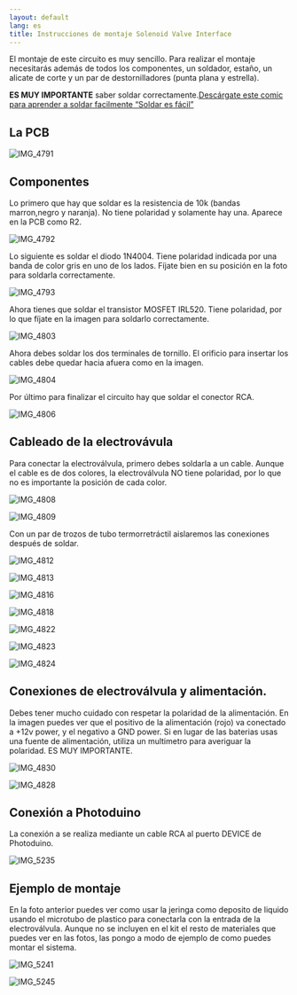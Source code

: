 ```yaml
---
layout: default
lang: es
title: Instrucciones de montaje Solenoid Valve Interface
---
```

El montaje de este circuito es muy sencillo. Para realizar el montaje necesitarás además de todos los componentes, un soldador, estaño, un alicate de corte y un par de destornilladores (punta plana y estrella).

**ES MUY IMPORTANTE** saber soldar correctamente.[Descárgate este comic para aprender a soldar facilmente “Soldar es fácil”](https://kalanda.github.io/photoduino/assets/pdf/FullSolderComic_ES.pdf)

## La PCB

![](../../../../../assets/images/IMG_4791.jpg "IMG_4791")

## Componentes

Lo primero que hay que soldar es la resistencia de 10k (bandas marron,negro y naranja). No tiene polaridad y solamente hay una. Aparece en la PCB como R2.

![](../../../../../assets/images/IMG_4792.jpg "IMG_4792")

Lo siguiente es soldar el diodo 1N4004. Tiene polaridad indicada por una banda de color gris en uno de los lados. Fíjate bien en su posición en la foto para soldarla correctamente.

![](../../../../../assets/images/IMG_4793.jpg "IMG_4793")

Ahora tienes que soldar el transistor MOSFET IRL520. Tiene polaridad, por lo que fíjate en la imagen para soldarlo correctamente.

![](../../../../../assets/images/IMG_4803.jpg "IMG_4803")

Ahora debes soldar los dos terminales de tornillo. El orificio para insertar los cables debe quedar hacia afuera como en la imagen.

![](../../../../../assets/images/IMG_4804.jpg "IMG_4804")

Por último para finalizar el circuito hay que soldar el conector RCA.

![](../../../../../assets/images/IMG_48061.jpg "IMG_4806")

## Cableado de la electrovávula

Para conectar la electroválvula, primero debes soldarla a un cable. Aunque el cable es de dos colores, la electroválvula NO tiene polaridad, por lo que no es importante la posición de cada color.

![](../../../../../assets/images/IMG_4808.jpg "IMG_4808")

![](../../../../../assets/images/IMG_4809.jpg "IMG_4809")

Con un par de trozos de tubo termorretráctil aislaremos las conexiones después de soldar.

![](../../../../../assets/images/IMG_4812.jpg "IMG_4812")

![](../../../../../assets/images/IMG_4813.jpg "IMG_4813")

![](../../../../../assets/images/IMG_4816.jpg "IMG_4816")

![](../../../../../assets/images/IMG_4818.jpg "IMG_4818")

![](../../../../../assets/images/IMG_4822.jpg "IMG_4822")

![](../../../../../assets/images/IMG_4823.jpg "IMG_4823")

![](../../../../../assets/images/IMG_4824.jpg "IMG_4824")

## Conexiones de electroválvula y alimentación.

Debes tener mucho cuidado con respetar la polaridad de la alimentación. En la imagen puedes ver que el positivo de la alimentación (rojo) va conectado a +12v power, y el negativo a GND power. Si en lugar de las baterias usas una fuente de alimentación, utiliza un multimetro para averiguar la polaridad. ES MUY IMPORTANTE.

![](../../../../../assets/images/IMG_48301.jpg "IMG_4830")

![](../../../../../assets/images/IMG_48281.jpg "IMG_4828")

## Conexión a Photoduino

La conexión a se realiza mediante un cable RCA al puerto DEVICE de Photoduino.

![](../../../../../assets/images/IMG_52351.jpg "IMG_5235")

## Ejemplo de montaje

En la foto anterior puedes ver como usar la jeringa como deposito de liquido usando el microtubo de plastico para conectarla con la entrada de la electroválvula. Aunque no se incluyen en el kit el resto de materiales que puedes ver en las fotos, las pongo a modo de ejemplo de como puedes montar el sistema.

![](../../../../../assets/images/IMG_52411.jpg "IMG_5241")

![](../../../../../assets/images/IMG_52451.jpg "IMG_5245")
